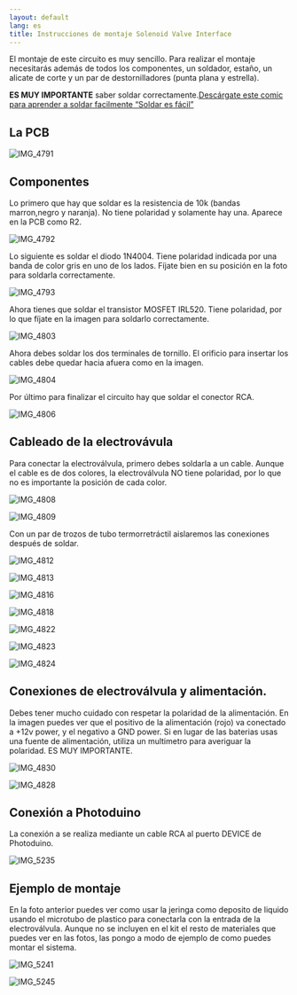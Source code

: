 ```yaml
---
layout: default
lang: es
title: Instrucciones de montaje Solenoid Valve Interface
---
```

El montaje de este circuito es muy sencillo. Para realizar el montaje necesitarás además de todos los componentes, un soldador, estaño, un alicate de corte y un par de destornilladores (punta plana y estrella).

**ES MUY IMPORTANTE** saber soldar correctamente.[Descárgate este comic para aprender a soldar facilmente “Soldar es fácil”](https://kalanda.github.io/photoduino/assets/pdf/FullSolderComic_ES.pdf)

## La PCB

![](../../../../../assets/images/IMG_4791.jpg "IMG_4791")

## Componentes

Lo primero que hay que soldar es la resistencia de 10k (bandas marron,negro y naranja). No tiene polaridad y solamente hay una. Aparece en la PCB como R2.

![](../../../../../assets/images/IMG_4792.jpg "IMG_4792")

Lo siguiente es soldar el diodo 1N4004. Tiene polaridad indicada por una banda de color gris en uno de los lados. Fíjate bien en su posición en la foto para soldarla correctamente.

![](../../../../../assets/images/IMG_4793.jpg "IMG_4793")

Ahora tienes que soldar el transistor MOSFET IRL520. Tiene polaridad, por lo que fíjate en la imagen para soldarlo correctamente.

![](../../../../../assets/images/IMG_4803.jpg "IMG_4803")

Ahora debes soldar los dos terminales de tornillo. El orificio para insertar los cables debe quedar hacia afuera como en la imagen.

![](../../../../../assets/images/IMG_4804.jpg "IMG_4804")

Por último para finalizar el circuito hay que soldar el conector RCA.

![](../../../../../assets/images/IMG_48061.jpg "IMG_4806")

## Cableado de la electrovávula

Para conectar la electroválvula, primero debes soldarla a un cable. Aunque el cable es de dos colores, la electroválvula NO tiene polaridad, por lo que no es importante la posición de cada color.

![](../../../../../assets/images/IMG_4808.jpg "IMG_4808")

![](../../../../../assets/images/IMG_4809.jpg "IMG_4809")

Con un par de trozos de tubo termorretráctil aislaremos las conexiones después de soldar.

![](../../../../../assets/images/IMG_4812.jpg "IMG_4812")

![](../../../../../assets/images/IMG_4813.jpg "IMG_4813")

![](../../../../../assets/images/IMG_4816.jpg "IMG_4816")

![](../../../../../assets/images/IMG_4818.jpg "IMG_4818")

![](../../../../../assets/images/IMG_4822.jpg "IMG_4822")

![](../../../../../assets/images/IMG_4823.jpg "IMG_4823")

![](../../../../../assets/images/IMG_4824.jpg "IMG_4824")

## Conexiones de electroválvula y alimentación.

Debes tener mucho cuidado con respetar la polaridad de la alimentación. En la imagen puedes ver que el positivo de la alimentación (rojo) va conectado a +12v power, y el negativo a GND power. Si en lugar de las baterias usas una fuente de alimentación, utiliza un multimetro para averiguar la polaridad. ES MUY IMPORTANTE.

![](../../../../../assets/images/IMG_48301.jpg "IMG_4830")

![](../../../../../assets/images/IMG_48281.jpg "IMG_4828")

## Conexión a Photoduino

La conexión a se realiza mediante un cable RCA al puerto DEVICE de Photoduino.

![](../../../../../assets/images/IMG_52351.jpg "IMG_5235")

## Ejemplo de montaje

En la foto anterior puedes ver como usar la jeringa como deposito de liquido usando el microtubo de plastico para conectarla con la entrada de la electroválvula. Aunque no se incluyen en el kit el resto de materiales que puedes ver en las fotos, las pongo a modo de ejemplo de como puedes montar el sistema.

![](../../../../../assets/images/IMG_52411.jpg "IMG_5241")

![](../../../../../assets/images/IMG_52451.jpg "IMG_5245")
